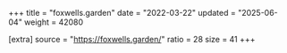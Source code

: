 +++
title = "foxwells.garden"
date = "2022-03-22"
updated = "2025-06-04"
weight = 42080

[extra]
source = "https://foxwells.garden/"
ratio = 28
size = 41
+++
